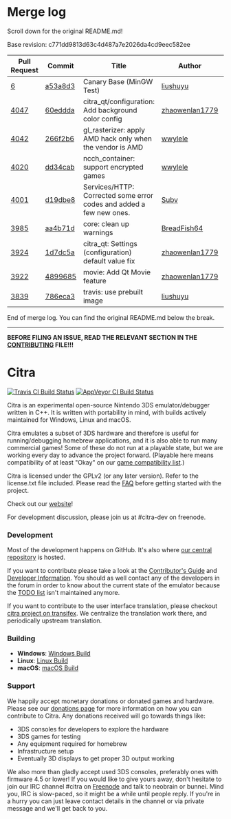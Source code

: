 # Merge log

Scroll down for the original README.md!

Base revision: c771dd9813d63c4d487a7e2026da4cd9eec582ee

|Pull Request|Commit|Title|Author|Merged?|
|----|----|----|----|----|
|[6](https://github.com/citra-emu/citra-canary/pull/6)|[a53a8d3](https://github.com/citra-emu/citra-canary/pull/6/files/)|Canary Base (MinGW Test)|[liushuyu](https://github.com/liushuyu)|Yes|
|[4047](https://github.com/citra-emu/citra/pull/4047)|[60eddda](https://github.com/citra-emu/citra/pull/4047/files/)|citra_qt/configuration: Add background color config|[zhaowenlan1779](https://github.com/zhaowenlan1779)|Yes|
|[4042](https://github.com/citra-emu/citra/pull/4042)|[266f2b6](https://github.com/citra-emu/citra/pull/4042/files/)|gl_rasterizer: apply AMD hack only when the vendor is AMD|[wwylele](https://github.com/wwylele)|Yes|
|[4020](https://github.com/citra-emu/citra/pull/4020)|[dd34cab](https://github.com/citra-emu/citra/pull/4020/files/)|ncch_container: support encrypted games|[wwylele](https://github.com/wwylele)|Yes|
|[4001](https://github.com/citra-emu/citra/pull/4001)|[d19dbe8](https://github.com/citra-emu/citra/pull/4001/files/)|Services/HTTP: Corrected some error codes and added a few new ones.|[Subv](https://github.com/Subv)|Yes|
|[3985](https://github.com/citra-emu/citra/pull/3985)|[aa4b71d](https://github.com/citra-emu/citra/pull/3985/files/)|core: clean up warnings|[BreadFish64](https://github.com/BreadFish64)|Yes|
|[3924](https://github.com/citra-emu/citra/pull/3924)|[1d7dc5a](https://github.com/citra-emu/citra/pull/3924/files/)|citra_qt: Settings (configuration) default value fix|[zhaowenlan1779](https://github.com/zhaowenlan1779)|Yes|
|[3922](https://github.com/citra-emu/citra/pull/3922)|[4899685](https://github.com/citra-emu/citra/pull/3922/files/)|movie: Add Qt Movie feature|[zhaowenlan1779](https://github.com/zhaowenlan1779)|Yes|
|[3839](https://github.com/citra-emu/citra/pull/3839)|[786eca3](https://github.com/citra-emu/citra/pull/3839/files/)|travis: use prebuilt image|[liushuyu](https://github.com/liushuyu)|Yes|


End of merge log. You can find the original README.md below the break.

------

**BEFORE FILING AN ISSUE, READ THE RELEVANT SECTION IN THE [CONTRIBUTING](https://github.com/citra-emu/citra/blob/master/CONTRIBUTING.md#reporting-issues) FILE!!!**

Citra
==============
[![Travis CI Build Status](https://travis-ci.org/citra-emu/citra.svg?branch=master)](https://travis-ci.org/citra-emu/citra)
[![AppVeyor CI Build Status](https://ci.appveyor.com/api/projects/status/sdf1o4kh3g1e68m9?svg=true)](https://ci.appveyor.com/project/bunnei/citra)

Citra is an experimental open-source Nintendo 3DS emulator/debugger written in C++. It is written with portability in mind, with builds actively maintained for Windows, Linux and macOS.

Citra emulates a subset of 3DS hardware and therefore is useful for running/debugging homebrew applications, and it is also able to run many commercial games! Some of these do not run at a playable state, but we are working every day to advance the project forward. (Playable here means compatibility of at least "Okay" on our [game compatibility list](https://citra-emu.org/game).)

Citra is licensed under the GPLv2 (or any later version). Refer to the license.txt file included. Please read the [FAQ](https://citra-emu.org/wiki/faq/) before getting started with the project.

Check out our [website](https://citra-emu.org/)!

For development discussion, please join us at #citra-dev on freenode.

### Development

Most of the development happens on GitHub. It's also where [our central repository](https://github.com/citra-emu/citra) is hosted.

If you want to contribute please take a look at the [Contributor's Guide](CONTRIBUTING.md) and [Developer Information](https://github.com/citra-emu/citra/wiki/Developer-Information). You should as well contact any of the developers in the forum in order to know about the current state of the emulator because the [TODO list](https://docs.google.com/document/d/1SWIop0uBI9IW8VGg97TAtoT_CHNoP42FzYmvG1F4QDA) isn't maintained anymore.

If you want to contribute to the user interface translation, please checkout [citra project on transifex](https://www.transifex.com/citra/citra). We centralize the translation work there, and periodically upstream translation.

### Building

* __Windows__: [Windows Build](https://github.com/citra-emu/citra/wiki/Building-For-Windows)
* __Linux__: [Linux Build](https://github.com/citra-emu/citra/wiki/Building-For-Linux)
* __macOS__: [macOS Build](https://github.com/citra-emu/citra/wiki/Building-for-macOS)


### Support
We happily accept monetary donations or donated games and hardware. Please see our [donations page](https://citra-emu.org/donate/) for more information on how you can contribute to Citra. Any donations received will go towards things like:
* 3DS consoles for developers to explore the hardware
* 3DS games for testing
* Any equipment required for homebrew
* Infrastructure setup
* Eventually 3D displays to get proper 3D output working

We also more than gladly accept used 3DS consoles, preferably ones with firmware 4.5 or lower! If you would like to give yours away, don't hesitate to join our IRC channel #citra on [Freenode](http://webchat.freenode.net/?channels=citra) and talk to neobrain or bunnei. Mind you, IRC is slow-paced, so it might be a while until people reply. If you're in a hurry you can just leave contact details in the channel or via private message and we'll get back to you.
